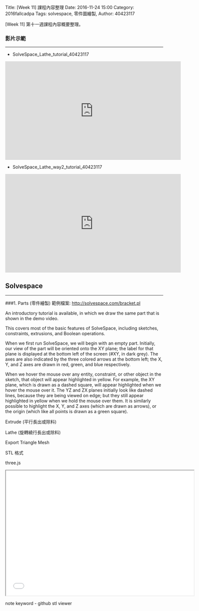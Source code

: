 Title: [Week 11] 課程內容整理
Date: 2016-11-24 15:00
Category: 2016fallcadpa
Tags: solvespace, 零件圖繪製, 
Author: 40423117

[Week 11] 第十一週課程內容概要整理。



<!-- PELICAN_END_SUMMARY -->

### 影片示範
<hr/>

  * SolveSpace_Lathe_tutorial_40423117
<iframe width="560" height="315" src="https://www.youtube.com/embed/hTXAWy7JIu0?rel=0" frameborder="0" allowfullscreen></iframe>

  * SolveSpace_Lathe_way2_tutorial_40423117 
<iframe width="560" height="315" src="https://www.youtube.com/embed/e3-fu4NJuqQ?rel=0" frameborder="0" allowfullscreen></iframe>


## Solvespace
<hr/>

###1. Parts (零件繪製)
範例檔案: http://solvespace.com/bracket.pl

An introductory tutorial is available, in which we draw the same part that is shown in the demo video.

This covers most of the basic features of SolveSpace, including sketches, constraints, extrusions, and Boolean operations.

When we first run SolveSpace, we will begin with an empty part. Initially, our view of the part will be oriented onto the XY plane; the label for that plane is displayed at the bottom left of the screen (#XY, in dark grey). The axes are also indicated by the three colored arrows at the bottom left; the X, Y, and Z axes are drawn in red, green, and blue respectively.

When we hover the mouse over any entity, constraint, or other object in the sketch, that object will appear highlighted in yellow. For example, the XY plane, which is drawn as a dashed square, will appear highlighted when we hover the mouse over it. The YZ and ZX planes initially look like dashed lines, because they are being viewed on edge; but they still appear highlighted in yellow when we hold the mouse over them. It is similarly possible to highlight the X, Y, and Z axes (which are drawn as arrows), or the origin (which like all points is drawn as a green square).

Extrude (平行長出或除料)

Lathe (旋轉繞行長出或除料)

Export Triangle Mesh

STL 格式

three.js

<iframe src="./../data/threejs/week11.html" width="600" height="400"></iframe>


note keyword - github stl viewer
